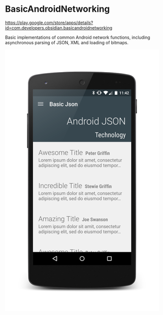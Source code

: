 BasicAndroidNetworking
======================

https://play.google.com/store/apps/details?id=com.developers.obsidian.basicandroidnetworking

Basic implementations of common Android network functions, including asynchronous parsing of JSON, XML and loading of bitmaps. 

![Screenshot](/screenshots/screenshot1.png)
